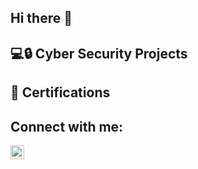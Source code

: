 ## Hi there 👋
<h2>💻🔒 Cyber Security Projects</h2>

<h2>📜 Certifications</h2>

<h2> Connect with me: </h2>

<a href="www.linkedin.com/in/farukhar" target="_blank">
  <img align = "left" alt = " Farukh | linkedIn "width="22px" src="https://cdn.jsdelivr.net/npm/simple-icons@v3/icons/linkedin.svg"/>
</a>

